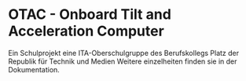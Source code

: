 # OTAC - Onboard Tilt and Acceleration Computer
Ein Schulprojekt eine ITA-Oberschulgruppe des Berufskollegs Platz der Republik für Technik und Medien
Weitere einzelheiten finden sie in der Dokumentation.
